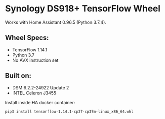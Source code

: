 # Synology DS918+ TensorFlow Wheel

Works with Home Assistant 0.96.5 (Python 3.7.4).

## Wheel Specs:
* TensorFlow 1.14.1
* Python 3.7
* No AVX instruction set

## Built on:
* DSM 6.2.2-24922 Update 2
* INTEL Celeron J3455

Install inside HA docker container: 
```
pip3 install tensorflow-1.14.1-cp37-cp37m-linux_x86_64.whl
```
